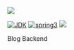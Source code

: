 [![](https://github.com/wutsi/wutsi-mono/actions/workflows/wutsi-blog-service-master.yml/badge.svg)](https://github.com/wutsi/wutsi-mono/actions/workflows/wutsi-blog-service-master.yml)

[![JDK](https://img.shields.io/badge/jdk-17-brightgreen.svg)](https://jdk.java.net/17/)
[![spring3](https://img.shields.io/badge/springboot-3.x-brightgreen.svg)](https://spring.io/projects/spring-boot)
![](https://img.shields.io/badge/language-kotlin-blue.svg)

Blog Backend
